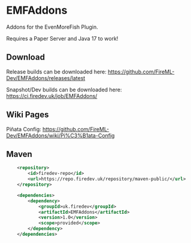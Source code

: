 # EMFAddons

Addons for the EvenMoreFish Plugin.

Requires a Paper Server and Java 17 to work!

## Download

Release builds can be downloaded here: https://github.com/FireML-Dev/EMFAddons/releases/latest

Snapshot/Dev builds can be downloaded here: https://ci.firedev.uk/job/EMFAddons/

## Wiki Pages

Piñata Config: https://github.com/FireML-Dev/EMFAddons/wiki/Pi%C3%B1ata-Config

## Maven

```xml
    <repository>
        <id>firedev-repo</id>
        <url>https://repo.firedev.uk/repository/maven-public/</url>
    </repository>
```
```xml
    <dependencies>
        <dependency>
            <groupId>uk.firedev</groupId>
            <artifactId>EMFAddons</artifactId>
            <version>1.0</version>
            <scope>provided</scope>
        </dependency>
    </dependencies>
```
